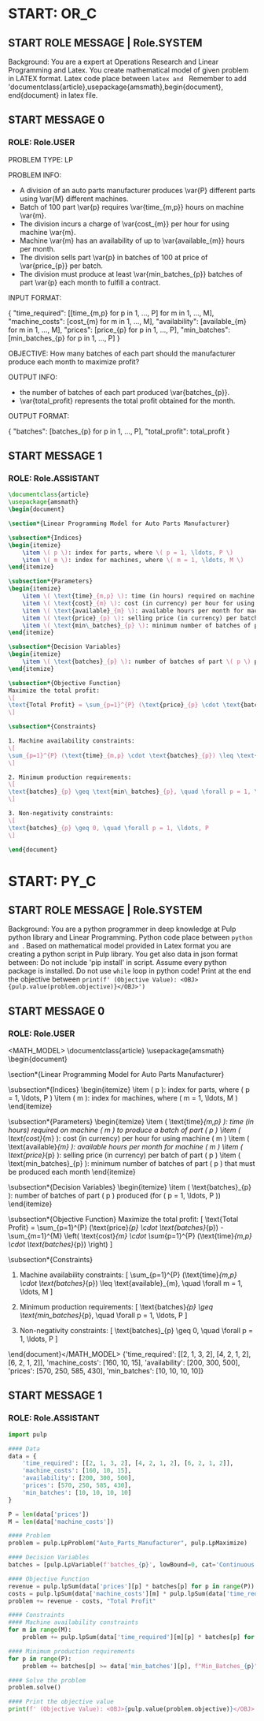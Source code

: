 # START: OR_C 
## START ROLE MESSAGE | Role.SYSTEM 
Background: You are a expert at Operations Research and Linear Programming and Latex. You create mathematical model of given problem in LATEX format. Latex code place between ```latex and ``` Remember to add 'documentclass{article},usepackage{amsmath},begin{document}, end{document} in latex file. 
## START MESSAGE 0 
### ROLE: Role.USER
<DESCRIPTION>
PROBLEM TYPE: LP

PROBLEM INFO:

- A division of an auto parts manufacturer produces \var{P} different parts using \var{M} different machines.
- Batch of 100 part \var{p} requires \var{time_{m,p}} hours on machine \var{m}.
- The division incurs a charge of \var{cost_{m}} per hour for using machine \var{m}.
- Machine \var{m} has an availability of up to \var{available_{m}} hours per month.
- The division sells part \var{p} in batches of 100 at price of \var{price_{p}} per batch.
- The division must produce at least \var{min_batches_{p}} batches of part \var{p} each month to fulfill a contract.

INPUT FORMAT: 

{
    "time_required": [[time_{m,p} for p in 1, ..., P] for m in 1, ..., M],
    "machine_costs": [cost_{m} for m in 1, ..., M],
    "availability": [available_{m} for m in 1, ..., M],
    "prices": [price_{p} for p in 1, ..., P],
    "min_batches": [min_batches_{p} for p in 1, ..., P]
}

OBJECTIVE: How many batches of each part should the manufacturer produce each month to maximize profit?

OUTPUT INFO:

- the number of batches of each part produced \var{batches_{p}}.
- \var{total_profit} represents the total profit obtained for the month.

OUTPUT FORMAT:

{
    "batches": [batches_{p} for p in 1, ..., P],
    "total_profit": total_profit
}
</DESCRIPTION>


## START MESSAGE 1 
### ROLE: Role.ASSISTANT
```latex
\documentclass{article}
\usepackage{amsmath}
\begin{document}

\section*{Linear Programming Model for Auto Parts Manufacturer}

\subsection*{Indices}
\begin{itemize}
    \item \( p \): index for parts, where \( p = 1, \ldots, P \)
    \item \( m \): index for machines, where \( m = 1, \ldots, M \)
\end{itemize}

\subsection*{Parameters}
\begin{itemize}
    \item \( \text{time}_{m,p} \): time (in hours) required on machine \( m \) to produce a batch of part \( p \)
    \item \( \text{cost}_{m} \): cost (in currency) per hour for using machine \( m \)
    \item \( \text{available}_{m} \): available hours per month for machine \( m \)
    \item \( \text{price}_{p} \): selling price (in currency) per batch of part \( p \)
    \item \( \text{min\_batches}_{p} \): minimum number of batches of part \( p \) that must be produced each month
\end{itemize}

\subsection*{Decision Variables}
\begin{itemize}
    \item \( \text{batches}_{p} \): number of batches of part \( p \) produced (for \( p = 1, \ldots, P \))
\end{itemize}

\subsection*{Objective Function}
Maximize the total profit:
\[
\text{Total Profit} = \sum_{p=1}^{P} (\text{price}_{p} \cdot \text{batches}_{p}) - \sum_{m=1}^{M} \left( \text{cost}_{m} \cdot \sum_{p=1}^{P} (\text{time}_{m,p} \cdot \text{batches}_{p}) \right)
\]

\subsection*{Constraints}

1. Machine availability constraints:
\[
\sum_{p=1}^{P} (\text{time}_{m,p} \cdot \text{batches}_{p}) \leq \text{available}_{m}, \quad \forall m = 1, \ldots, M
\]

2. Minimum production requirements:
\[
\text{batches}_{p} \geq \text{min\_batches}_{p}, \quad \forall p = 1, \ldots, P
\]

3. Non-negativity constraints:
\[
\text{batches}_{p} \geq 0, \quad \forall p = 1, \ldots, P
\]

\end{document}
```

# START: PY_C 
## START ROLE MESSAGE | Role.SYSTEM 
Background: You are a python programmer in deep knowledge at Pulp python library and Linear Programming. Python code place between ```python and ```. Based on mathematical model provided in Latex format you are creating a python script in Pulp library. You get also data in json format between: <DATA></DATA> Do not include 'pip install' in script. Assume every python package is installed. Do not use `while` loop in python code! Print at the end the objective between <OBJ></OBJ> `print(f' (Objective Value): <OBJ>{pulp.value(problem.objective)}</OBJ>')` 
## START MESSAGE 0 
### ROLE: Role.USER
<MATH_MODEL>
\documentclass{article}
\usepackage{amsmath}
\begin{document}

\section*{Linear Programming Model for Auto Parts Manufacturer}

\subsection*{Indices}
\begin{itemize}
    \item \( p \): index for parts, where \( p = 1, \ldots, P \)
    \item \( m \): index for machines, where \( m = 1, \ldots, M \)
\end{itemize}

\subsection*{Parameters}
\begin{itemize}
    \item \( \text{time}_{m,p} \): time (in hours) required on machine \( m \) to produce a batch of part \( p \)
    \item \( \text{cost}_{m} \): cost (in currency) per hour for using machine \( m \)
    \item \( \text{available}_{m} \): available hours per month for machine \( m \)
    \item \( \text{price}_{p} \): selling price (in currency) per batch of part \( p \)
    \item \( \text{min\_batches}_{p} \): minimum number of batches of part \( p \) that must be produced each month
\end{itemize}

\subsection*{Decision Variables}
\begin{itemize}
    \item \( \text{batches}_{p} \): number of batches of part \( p \) produced (for \( p = 1, \ldots, P \))
\end{itemize}

\subsection*{Objective Function}
Maximize the total profit:
\[
\text{Total Profit} = \sum_{p=1}^{P} (\text{price}_{p} \cdot \text{batches}_{p}) - \sum_{m=1}^{M} \left( \text{cost}_{m} \cdot \sum_{p=1}^{P} (\text{time}_{m,p} \cdot \text{batches}_{p}) \right)
\]

\subsection*{Constraints}

1. Machine availability constraints:
\[
\sum_{p=1}^{P} (\text{time}_{m,p} \cdot \text{batches}_{p}) \leq \text{available}_{m}, \quad \forall m = 1, \ldots, M
\]

2. Minimum production requirements:
\[
\text{batches}_{p} \geq \text{min\_batches}_{p}, \quad \forall p = 1, \ldots, P
\]

3. Non-negativity constraints:
\[
\text{batches}_{p} \geq 0, \quad \forall p = 1, \ldots, P
\]

\end{document}</MATH_MODEL>
<DATA>
{'time_required': [[2, 1, 3, 2], [4, 2, 1, 2], [6, 2, 1, 2]], 'machine_costs': [160, 10, 15], 'availability': [200, 300, 500], 'prices': [570, 250, 585, 430], 'min_batches': [10, 10, 10, 10]}</DATA>


## START MESSAGE 1 
### ROLE: Role.ASSISTANT
```python
import pulp

#### Data
data = {
    'time_required': [[2, 1, 3, 2], [4, 2, 1, 2], [6, 2, 1, 2]],
    'machine_costs': [160, 10, 15],
    'availability': [200, 300, 500],
    'prices': [570, 250, 585, 430],
    'min_batches': [10, 10, 10, 10]
}

P = len(data['prices'])
M = len(data['machine_costs'])

#### Problem
problem = pulp.LpProblem("Auto_Parts_Manufacturer", pulp.LpMaximize)

#### Decision Variables
batches = [pulp.LpVariable(f'batches_{p}', lowBound=0, cat='Continuous') for p in range(P)]

#### Objective Function
revenue = pulp.lpSum(data['prices'][p] * batches[p] for p in range(P))
costs = pulp.lpSum(data['machine_costs'][m] * pulp.lpSum(data['time_required'][m][p] * batches[p] for p in range(P)) for m in range(M))
problem += revenue - costs, "Total Profit"

#### Constraints
#### Machine availability constraints
for m in range(M):
    problem += pulp.lpSum(data['time_required'][m][p] * batches[p] for p in range(P)) <= data['availability'][m], f"Availability_Machine_{m}"

#### Minimum production requirements
for p in range(P):
    problem += batches[p] >= data['min_batches'][p], f"Min_Batches_{p}"

#### Solve the problem
problem.solve()

#### Print the objective value
print(f' (Objective Value): <OBJ>{pulp.value(problem.objective)}</OBJ>')
```

